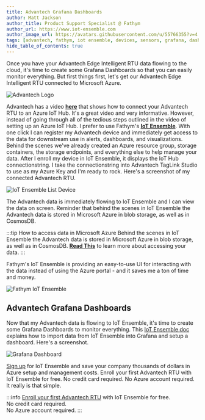 ```yaml
---
title: Advantech Grafana Dashboards
author: Matt Jackson
author_title: Product Support Specialist @ Fathym
author_url: https://www.iot-ensemble.com
author_image_url: https://avatars.githubusercontent.com/u/55766355?v=4
tags: [advantech, fathym, iot ensemble, devices, sensors, grafana, dashboards]
hide_table_of_contents: true
---
```


Once you have your Advantech Edge Intelligent RTU data flowing to the cloud, it's time to create some Grafana Dashboards so that you can easily monitor everything. But first things first, let's get our Advantech Edge Intelligent RTU connected to Microsoft Azure.

![Advantech Logo](https://www.iot-ensemble.com/img/screenshots/advantech-bubble-diagram.jpg)

Advantech has a video **[here](https://www.youtube.com/watch?v=HEhvcU36Z8o)** that shows how to connect your Advantech RTU to an Azure IoT Hub. It's a great video and very informative. However, instead of going through all of the tedious steps outlined in the video of setting up an Azure IoT Hub. I prefer to use Fathym's **[IoT Ensemble](https://www.iot-ensemble.com/)**. With one click I can register my Advantech device and immediately get access to the data for downstream use in alerts, dashboards, and visualizations. Behind the scenes we've already created an Azure resource group, storage containers, the storage endpoints, and everything else to help manage your data. After I enroll my device in IoT Ensemble, it displays the IoT Hub connectionstring. I take the connectionstring into Advantech TagLink Studio to use as my Azure Key and I'm ready to rock. Here's a screenshot of my connected Advantech RTU.

![IoT Ensemble List Device](https://www.iot-ensemble.com/img/screenshots/Advantech-ConnectedDevice.PNG)

The Advantech data is immediately flowing to IoT Ensemble and I can view the data on screen. Reminder that behind the scenes in IoT Ensemble the Advantech data is stored in Microsoft Azure in blob storage, as well as in CosmosDB. 

:::tip How to access data in Microsoft Azure
Behind the scenes in IoT Ensemble the Advantech data is stored in Microsoft Azure in blob storage, as well as in CosmosDB. **[Read This](https://www.iot-ensemble.com/docs/getting-started/connecting-downstream)** to learn more about accessing your data.
:::

Fathym's IoT Ensemble is providing an easy-to-use UI for interacting with the data instead of using the Azure portal - and it saves me a ton of time and money.

![Fathym IoT Ensemble](https://www.iot-ensemble.com/img/screenshots/Advantech-Dashboard.PNG)

## Advantech Grafana Dashboards

Now that my Advantech data is flowing to IoT Ensemble, it's time to create some Grafana Dashboards to monitor everything. This [IoT Ensemble doc](https://www.iot-ensemble.com/docs/devs/storage/grafana) explains how to import data from IoT Ensemble into Grafana and setup a dashboard. Here's a screenshot.

![Grafana Dashboard](https://www.iot-ensemble.com/img/screenshots/Advantech-GrafanaDashboard.png)

[Sign up](https://www.iot-ensemble.com/dashboard) for IoT Ensemble and save your company thousands of dollars in Azure setup and management costs. Enroll your first Advantech RTU with IoT Ensemble for free. No credit card required. No Azure account required. It really is that simple.

:::info
[Enroll your first Advantech RTU](https://www.iot-ensemble.com/dashboard) with IoT Ensemble for free.  
No credit card required.  
No Azure account required.
:::
